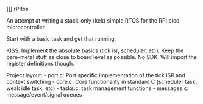 ]]] rPItos

An attempt at writing a stack-only (kek) simple RTOS for the RPI pico microcontroller.

Start with a basic task and get that running.

KISS. Implement the absolute basics (tick isr, scheduler, etc). Keep the bare-metal stuff
 as close to board level as possible. No SDK. Will import the register definitions though.


Project layout:
    - port.c: Port specific implementation of the tick ISR and context switching
    - core.c: Core functionality in standard C (scheduler task, weak idle task, etc)
    - tasks.c: task management functions
    - messages.c: message/event/signal queues
